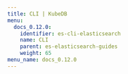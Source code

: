 ```yaml
---
title: CLI | KubeDB
menu:
  docs_0.12.0:
    identifier: es-cli-elasticsearch
    name: CLI
    parent: es-elasticsearch-guides
    weight: 65
menu_name: docs_0.12.0
---
```

